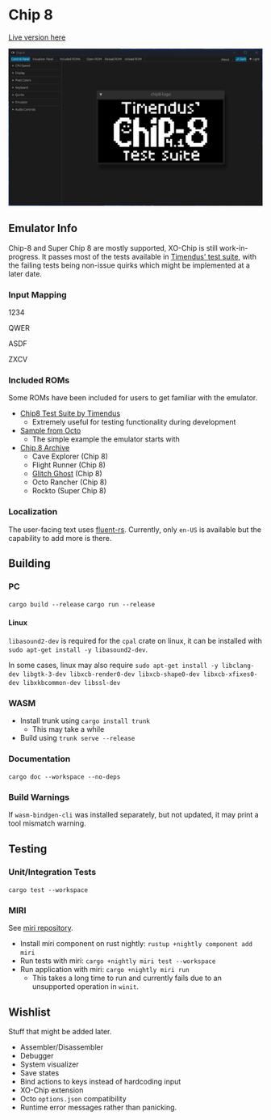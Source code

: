 # Chip 8

[Live version here](https://iliags.github.io/chip8/)

![Screenshot](./art/screenshots/screenshot_v0.1.15.png)

## Emulator Info

Chip-8 and Super Chip 8 are mostly supported, XO-Chip is still work-in-progress. It passes most of the tests available in [Timendus' test suite](https://github.com/Timendus/chip8-test-suite), with the failing tests being non-issue quirks which might be implemented at a later date.

### Input Mapping

1234

QWER

ASDF

ZXCV

### Included ROMs

Some ROMs have been included for users to get familiar with the emulator.

- [Chip8 Test Suite by Timendus](https://github.com/Timendus/chip8-test-suite)
  - Extremely useful for testing functionality during development
- [Sample from Octo](https://github.com/JohnEarnest/Octo)
  - The simple example the emulator starts with
- [Chip 8 Archive](https://johnearnest.github.io/chip8Archive/)
  - Cave Explorer (Chip 8)
  - Flight Runner (Chip 8)
  - [Glitch Ghost](https://github.com/jackiekircher/glitch-ghost) (Chip 8)
  - Octo Rancher (Chip 8)
  - Rockto (Super Chip 8)

### Localization

The user-facing text uses [fluent-rs](https://github.com/projectfluent/fluent-rs). Currently, only `en-US` is available but the capability to add more is there.

## Building

### PC

```cargo build --release```
```cargo run --release```

#### Linux

`libasound2-dev` is required for the `cpal` crate on linux, it can be installed with `sudo apt-get install -y libasound2-dev`.

In some cases, linux may also require `sudo apt-get install -y libclang-dev libgtk-3-dev libxcb-render0-dev libxcb-shape0-dev libxcb-xfixes0-dev libxkbcommon-dev libssl-dev`

### WASM

- Install trunk using ```cargo install trunk```
  - This may take a while
- Build using ```trunk serve --release```

### Documentation

```cargo doc --workspace --no-deps```

### Build Warnings

If ```wasm-bindgen-cli``` was installed separately, but not updated, it may print a tool mismatch warning.

## Testing

### Unit/Integration Tests

```cargo test --workspace```

### MIRI

See [miri repository](https://github.com/rust-lang/miri).

- Install miri component on rust nightly: ```rustup +nightly component add miri```
- Run tests with miri: ```cargo +nightly miri test --workspace```
- Run application with miri: ```cargo +nightly miri run```
  - This takes a long time to run and currently fails due to an unsupported operation in `winit`.

## Wishlist

Stuff that might be added later.

- Assembler/Disassembler
- Debugger
- System visualizer
- Save states
- Bind actions to keys instead of hardcoding input
- XO-Chip extension
- Octo `options.json` compatibility
- Runtime error messages rather than panicking.
